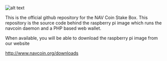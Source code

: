 ![alt text](https://raw.githubusercontent.com/navcoindev/navcoin-media/master/logo/logo-extended.png "NAV Coin")

This is the official github repository for the NAV Coin Stake Box. This repository is the source code behind the raspberry pi image which runs the navcoin daemon and a PHP based web wallet.

When available, you will be able to download the raspberry pi image from our website

http://www.navcoin.org/downloads